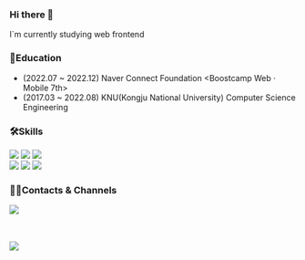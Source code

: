 ### Hi there 👋

I`m currently studying web frontend

### 📖Education

- (2022.07 ~ 2022.12) Naver Connect Foundation <Boostcamp Web · Mobile 7th>
- (2017.03 ~ 2022.08) KNU(Kongju National University) Computer Science Engineering

### 🛠Skills
<p>
  <img src ="https://img.shields.io/badge/TypeScript-3178C6?&style=flat-square&logo=TypeScript&logoColor=white"/>
  <img src ="https://img.shields.io/badge/HTML5-E34F26?&style=flat-square&logo=HTML5&logoColor=white"/>
  <img src ="https://img.shields.io/badge/CSS3-1572B6?&style=flat-square&logo=CSS3&logoColor=white"/>
  <br/>
  <img src ="https://img.shields.io/badge/React-61DAFB?&style=flat-square&logo=React&logoColor=black"/>
  <img src="https://img.shields.io/badge/tailwindcss-%23f7f7f7?style=flat-square&logo=tailwindcss"/>
  <img src="https://img.shields.io/badge/Next.js-%23000?style=flat-square&logo=nextdotjs"/>
</p>

### 💁‍♂️Contacts & Channels
<a href="mailto:jeong5728@gmail.com">
  <img src="https://img.shields.io/badge/Gmail-EA4335?style=flat-square&logo=gmail&logoColor=000000"/>
</a>

</br></br>
![](http://mazassumnida.wtf/api/generate_badge?boj=jeong5728)
